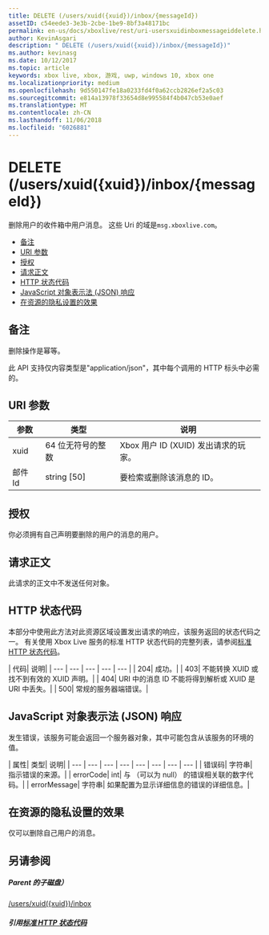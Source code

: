 ```yaml
---
title: DELETE (/users/xuid({xuid})/inbox/{messageId})
assetID: c54eede3-3e3b-2cbe-1be9-8bf3a48171bc
permalink: en-us/docs/xboxlive/rest/uri-usersxuidinboxmessageiddelete.html
author: KevinAsgari
description: " DELETE (/users/xuid({xuid})/inbox/{messageId})"
ms.author: kevinasg
ms.date: 10/12/2017
ms.topic: article
keywords: xbox live, xbox, 游戏, uwp, windows 10, xbox one
ms.localizationpriority: medium
ms.openlocfilehash: 9d550147fe18a0233fd4f0a62ccb2826ef2a5c03
ms.sourcegitcommit: e814a13978f33654d8e995584f4b047cb53e0aef
ms.translationtype: MT
ms.contentlocale: zh-CN
ms.lasthandoff: 11/06/2018
ms.locfileid: "6026881"
---
```

# <a name="delete-usersxuidxuidinboxmessageid"></a>DELETE (/users/xuid({xuid})/inbox/{messageId})
删除用户的收件箱中用户消息。 这些 Uri 的域是`msg.xboxlive.com`。
 
  * [备注](#ID4EV)
  * [URI 参数](#ID4ECB)
  * [授权](#ID4EPB)
  * [请求正文](#ID4E1B)
  * [HTTP 状态代码](#ID4EHC)
  * [JavaScript 对象表示法 (JSON) 响应](#ID4EAE)
  * [在资源的隐私设置的效果](#ID4EYF)
 
<a id="ID4EV"></a>

 
## <a name="remarks"></a>备注 
 
删除操作是幂等。
 
此 API 支持仅内容类型是"application/json"，其中每个调用的 HTTP 标头中必需的。 
  
<a id="ID4ECB"></a>

 
## <a name="uri-parameters"></a>URI 参数 
 
| 参数| 类型| 说明| 
| --- | --- | --- | 
| xuid | 64 位无符号的整数 | Xbox 用户 ID (XUID) 发出请求的玩家。 | 
| 邮件 Id | string [50] | 要检索或删除该消息的 ID。 | 
  
<a id="ID4EPB"></a>

 
## <a name="authorization"></a>授权 
 
你必须拥有自己声明要删除的用户的消息的用户。
  
<a id="ID4E1B"></a>

 
## <a name="request-body"></a>请求正文 
 
此请求的正文中不发送任何对象。
  
<a id="ID4EHC"></a>

 
## <a name="http-status-codes"></a>HTTP 状态代码 
 
本部分中使用此方法对此资源区域设置发出请求的响应，该服务返回的状态代码之一。 有关使用 Xbox Live 服务的标准 HTTP 状态代码的完整列表，请参阅[标准 HTTP 状态代码](../../additional/httpstatuscodes.md)。
 
| 代码| 说明| 
| --- | --- | --- | --- | --- | 
| 204| 成功。| 
| 403| 不能转换 XUID 或找不到有效的 XUID 声明。| 
| 404| URI 中的消息 ID 不能将得到解析或 XUID 是 URI 中丢失。| 
| 500| 常规的服务器端错误。| 
  
<a id="ID4EAE"></a>

 
## <a name="javascript-object-notation-json-response"></a>JavaScript 对象表示法 (JSON) 响应 
 
发生错误，该服务可能会返回一个服务器对象，其中可能包含从该服务的环境的值。
 
| 属性| 类型| 说明| 
| --- | --- | --- | --- | --- | --- | --- | --- | 
| 错误码| 字符串| 指示错误的来源。| 
| errorCode| int| 与 （可以为 null） 的错误相关联的数字代码。| 
| errorMessage| 字符串| 如果配置为显示详细信息的错误的详细信息。| 
  
<a id="ID4EYF"></a>

 
## <a name="effect-of-privacy-settings-on-resource"></a>在资源的隐私设置的效果 
 
仅可以删除自己用户的消息。 
  
<a id="ID4EDG"></a>

 
## <a name="see-also"></a>另请参阅
 
<a id="ID4EFG"></a>

 
##### <a name="parent"></a>Parent 的子磁盘）  

[/users/xuid({xuid})/inbox](uri-usersxuidinbox.md)

  
<a id="ID4ETG"></a>

 
##### <a name="reference--standard-http-status-codesadditionalhttpstatuscodesmd"></a>引用[标准 HTTP 状态代码](../../additional/httpstatuscodes.md)

   